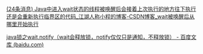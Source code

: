 [(24条消息) Java中进入wait状态的线程被唤醒后会接着上次执行的地方往下执行还是会重新执行临界区的代码_江湖人称小程的博客-CSDN博客_wait被唤醒后从哪里开始执行](https://blog.csdn.net/qq_28082757/article/details/102727506)

[java锁之wait,notify（wait会释放锁，notify仅仅只是通知，不释放锁） - 百度文库 (baidu.com)](https://wenku.baidu.com/view/f78020485bfafab069dc5022aaea998fcc224095.html)